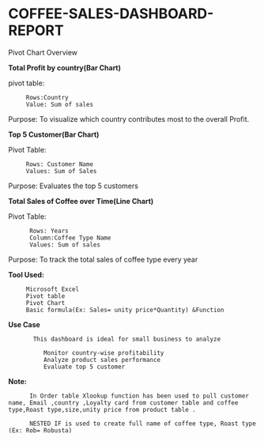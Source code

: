 # COFFEE-SALES-DASHBOARD-REPORT


Pivot Chart Overview 

**Total Profit by country(Bar Chart)**

pivot table:

         Rows:Country
         Value: Sum of sales

Purpose: To visualize which country contributes most to the overall Profit.

**Top 5 Customer(Bar Chart)**

Pivot Table:

         Rows: Customer Name
         Values: Sum of Sales
Purpose: Evaluates the top 5 customers

**Total Sales of Coffee over Time(Line Chart)**

Pivot Table:

          Rows: Years
          Column:Coffee Type Name
          Values: Sum of sales
Purpose: To track the total sales of coffee type every year

**Tool Used:**

         Microsoft Excel 
         Pivot table 
         Pivot Chart 
         Basic formula(Ex: Sales= unity price*Quantity) &Function

**Use Case**
          
           This dashboard is ideal for small business to analyze

              Monitor country-wise profitability
              Analyze product sales performance 
              Evaluate top 5 customer 

**Note:**
       
          In Order table Xlookup function has been used to pull customer name, Email ,country ,Loyalty card from customer table and coffee type,Roast type,size,unity price from product table .

          NESTED IF is used to create full name of coffee type, Roast type (Ex: Rob= Robusta)
          
              
         
         







